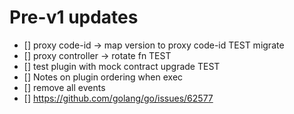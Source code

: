 # Pre-v1 updates

- [] proxy code-id -> map version to proxy code-id TEST migrate
- [] proxy controller -> rotate fn TEST
- [] test plugin with mock contract upgrade TEST
- [] Notes on plugin ordering when exec
- [] remove all events
- [] https://github.com/golang/go/issues/62577
